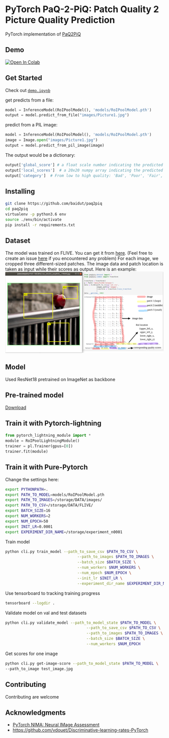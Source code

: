# PyTorch PaQ-2-PiQ: Patch Quality 2 Picture Quality Prediction

PyTorch implementation of [PaQ2PiQ](https://github.com/baidut/PaQ-2-PiQ)

## Demo

<a href="https://colab.research.google.com/github/baidut/paq2piq/blob/master/demo.ipynb" target="_parent"><img src="https://colab.research.google.com/assets/colab-badge.svg" alt="Open In Colab"/></a>

## Get Started

Check out [`demo.ipynb`](demo.ipynb)

get predicts from a file:

```python
model = InferenceModel(RoIPoolModel(), 'models/RoIPoolModel.pth')
output = model.predict_from_file("images/Picture1.jpg")
```

predict from a PIL image:

```python
model = InferenceModel(RoIPoolModel(), 'models/RoIPoolModel.pth')
image = Image.open("images/Picture1.jpg")
output = model.predict_from_pil_image(image)
```

The output would be a dictionary:

```python
output['global_score'] # a float scale number indicating the predicted global quality
output['local_scores']  # a 20x20 numpy array indicating the predicted  local quality scores
output['category']  # From low to high quality: 'Bad', 'Poor', 'Fair', 'Good', 'Excellent'
```

## Installing

```bash
git clone https://github.com/baidut/paq2piq
cd paq2piq
virtualenv -p python3.6 env
source ./env/bin/activate
pip install -r requirements.txt
```


## Dataset

The model was trained on FLIVE. You can get it from [here](https://github.com/niu-haoran/FLIVE_Database/blob/master/database_prep.ipynb). (Feel free to create an issue [here](https://github.com/niu-haoran/FLIVE_Database/issues) if you encountered any problem)
For each image, we cropped three different-sized patches. The image data and patch location is taken as input while their scores as output. Here is an example:
![data](images/data.png)

## Model 

Used ResNet18 pretrained on ImageNet as backbone 

## Pre-trained model  

[Download](https://github.com/baidut/PaQ-2-PiQ/releases/download/v1.0/RoIPoolModel-fit.10.bs.120.pth) 

## Train it with Pytorch-lightning

```python
from pytorch_lightning_module import *
module = RoIPoolLightningModule()
trainer = pl.Trainer(gpus=[0])    
trainer.fit(module)
```

## Train it with Pure-Pytorch

Change the settings here:

```bash
export PYTHONPATH=.
export PATH_TO_MODEL=models/RoIPoolModel.pth
export PATH_TO_IMAGES=/storage/DATA/images/
export PATH_TO_CSV=/storage/DATA/FLIVE/
export BATCH_SIZE=16
export NUM_WORKERS=2
export NUM_EPOCH=50
export INIT_LR=0.0001
export EXPERIMENT_DIR_NAME=/storage/experiment_n0001
```
Train model
```bash
python cli.py train_model --path_to_save_csv $PATH_TO_CSV \
                                --path_to_images $PATH_TO_IMAGES \
                                --batch_size $BATCH_SIZE \
                                --num_workers $NUM_WORKERS \
                                --num_epoch $NUM_EPOCH \
                                --init_lr $INIT_LR \
                                --experiment_dir_name $EXPERIMENT_DIR_NAME
```
Use tensorboard to tracking training progress

```bash
tensorboard --logdir .
```
Validate model on val and test datasets
```bash
python cli.py validate_model --path_to_model_state $PATH_TO_MODEL \
                                    --path_to_save_csv $PATH_TO_CSV \
                                    --path_to_images $PATH_TO_IMAGES \
                                    --batch_size $BATCH_SIZE \
                                    --num_workers $NUM_EPOCH
```
Get scores for one image
```bash
python cli.py get-image-score --path_to_model_state $PATH_TO_MODEL \
--path_to_image test_image.jpg
```

## Contributing

Contributing are welcome

## Acknowledgments

* [PyTorch NIMA: Neural IMage Assessment](https://github.com/truskovskiyk/nima.pytorch)
* https://github.com/vdouet/Discriminative-learning-rates-PyTorch

